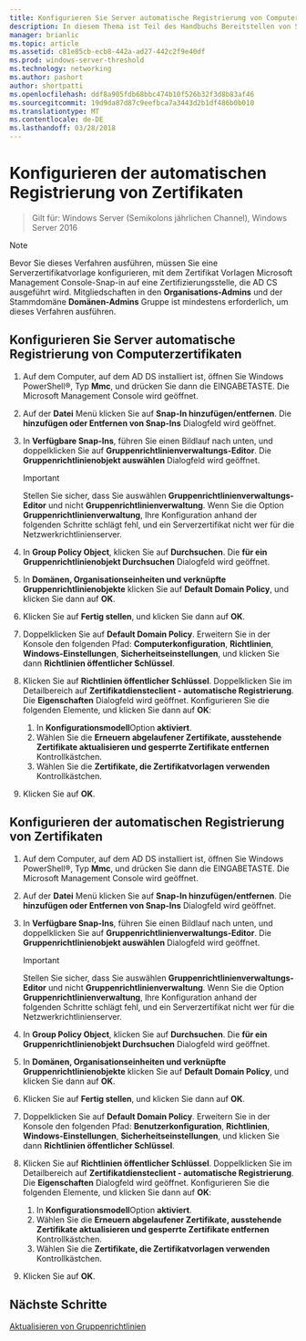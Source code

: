 ```yaml
---
title: Konfigurieren Sie Server automatische Registrierung von Computerzertifikaten
description: In diesem Thema ist Teil des Handbuchs Bereitstellen von Serverzertifikaten für 802.1 X kabelgebundenen und drahtlosen Bereitstellungen
manager: brianlic
ms.topic: article
ms.assetid: c81e85cb-ecb8-442a-ad27-442c2f9e40df
ms.prod: windows-server-threshold
ms.technology: networking
ms.author: pashort
author: shortpatti
ms.openlocfilehash: ddf8a905fdb68bbc474b10f526b32f3d8b83af46
ms.sourcegitcommit: 19d9da87d87c9eefbca7a3443d2b1df486b0b010
ms.translationtype: MT
ms.contentlocale: de-DE
ms.lasthandoff: 03/28/2018
---
```

# <a name="configure-certificate-auto-enrollment"></a>Konfigurieren der automatischen Registrierung von Zertifikaten

>Gilt für: Windows Server (Semikolons jährlichen Channel), Windows Server 2016

> [!NOTE]
> Bevor Sie dieses Verfahren ausführen, müssen Sie eine Serverzertifikatvorlage konfigurieren, mit dem Zertifikat Vorlagen Microsoft Management Console-Snap-in auf eine Zertifizierungsstelle, die AD CS ausgeführt wird.
Mitgliedschaften in den **Organisations-Admins** und der Stammdomäne **Domänen-Admins** Gruppe ist mindestens erforderlich, um dieses Verfahren ausführen.

## <a name="configure-server-certificate-auto-enrollment"></a>Konfigurieren Sie Server automatische Registrierung von Computerzertifikaten

1. Auf dem Computer, auf dem AD DS installiert ist, öffnen Sie Windows PowerShell&reg;, Typ **Mmc**, und drücken Sie dann die EINGABETASTE. Die Microsoft Management Console wird geöffnet.
2. Auf der **Datei** Menü klicken Sie auf **Snap-In hinzufügen/entfernen**. Die **hinzufügen oder Entfernen von Snap-Ins** Dialogfeld wird geöffnet.
3. In **Verfügbare Snap-Ins**, führen Sie einen Bildlauf nach unten, und doppelklicken Sie auf **Gruppenrichtlinienverwaltungs-Editor**. Die **Gruppenrichtlinienobjekt auswählen** Dialogfeld wird geöffnet.

     > [!IMPORTANT]
     > Stellen Sie sicher, dass Sie auswählen **Gruppenrichtlinienverwaltungs-Editor** und nicht **Gruppenrichtlinienverwaltung**. Wenn Sie die Option **Gruppenrichtlinienverwaltung**, Ihre Konfiguration anhand der folgenden Schritte schlägt fehl, und ein Serverzertifikat nicht wer für die Netzwerkrichtlinienserver.

4. In **Group Policy Object**, klicken Sie auf **Durchsuchen**. Die **für ein Gruppenrichtlinienobjekt Durchsuchen** Dialogfeld wird geöffnet.
5. In **Domänen, Organisationseinheiten und verknüpfte Gruppenrichtlinienobjekte** klicken Sie auf **Default Domain Policy**, und klicken Sie dann auf **OK**.
6. Klicken Sie auf **Fertig stellen**, und klicken Sie dann auf **OK**.
7. Doppelklicken Sie auf **Default Domain Policy**. Erweitern Sie in der Konsole den folgenden Pfad: **Computerkonfiguration**, **Richtlinien**, **Windows-Einstellungen**, **Sicherheitseinstellungen**, und klicken Sie dann **Richtlinien öffentlicher Schlüssel**.
8. Klicken Sie auf **Richtlinien öffentlicher Schlüssel**. Doppelklicken Sie im Detailbereich auf **Zertifikatdiensteclient - automatische Registrierung**. Die **Eigenschaften** Dialogfeld wird geöffnet. Konfigurieren Sie die folgenden Elemente, und klicken Sie dann auf **OK**:

     1. In **Konfigurationsmodell**Option **aktiviert**.
     2. Wählen Sie die **Erneuern abgelaufener Zertifikate, ausstehende Zertifikate aktualisieren und gesperrte Zertifikate entfernen** Kontrollkästchen.
     3. Wählen Sie die **Zertifikate, die Zertifikatvorlagen verwenden** Kontrollkästchen.

9. Klicken Sie auf **OK**.

## <a name="configure-user-certificate-auto-enrollment"></a>Konfigurieren der automatischen Registrierung von Zertifikaten

1. Auf dem Computer, auf dem AD DS installiert ist, öffnen Sie Windows PowerShell&reg;, Typ **Mmc**, und drücken Sie dann die EINGABETASTE. Die Microsoft Management Console wird geöffnet.
2. Auf der **Datei** Menü klicken Sie auf **Snap-In hinzufügen/entfernen**. Die **hinzufügen oder Entfernen von Snap-Ins** Dialogfeld wird geöffnet.
3. In **Verfügbare Snap-Ins**, führen Sie einen Bildlauf nach unten, und doppelklicken Sie auf **Gruppenrichtlinienverwaltungs-Editor**. Die **Gruppenrichtlinienobjekt auswählen** Dialogfeld wird geöffnet.

     > [!IMPORTANT]
     > Stellen Sie sicher, dass Sie auswählen **Gruppenrichtlinienverwaltungs-Editor** und nicht **Gruppenrichtlinienverwaltung**. Wenn Sie die Option **Gruppenrichtlinienverwaltung**, Ihre Konfiguration anhand der folgenden Schritte schlägt fehl, und ein Serverzertifikat nicht wer für die Netzwerkrichtlinienserver.

4. In **Group Policy Object**, klicken Sie auf **Durchsuchen**. Die **für ein Gruppenrichtlinienobjekt Durchsuchen** Dialogfeld wird geöffnet.
5. In **Domänen, Organisationseinheiten und verknüpfte Gruppenrichtlinienobjekte** klicken Sie auf **Default Domain Policy**, und klicken Sie dann auf **OK**.
6. Klicken Sie auf **Fertig stellen**, und klicken Sie dann auf **OK**.
7. Doppelklicken Sie auf **Default Domain Policy**. Erweitern Sie in der Konsole den folgenden Pfad: **Benutzerkonfiguration**, **Richtlinien**, **Windows-Einstellungen**, **Sicherheitseinstellungen**, und klicken Sie dann **Richtlinien öffentlicher Schlüssel**.
8. Klicken Sie auf **Richtlinien öffentlicher Schlüssel**. Doppelklicken Sie im Detailbereich auf **Zertifikatdiensteclient - automatische Registrierung**. Die **Eigenschaften** Dialogfeld wird geöffnet. Konfigurieren Sie die folgenden Elemente, und klicken Sie dann auf **OK**:

     1. In **Konfigurationsmodell**Option **aktiviert**.
     2. Wählen Sie die **Erneuern abgelaufener Zertifikate, ausstehende Zertifikate aktualisieren und gesperrte Zertifikate entfernen** Kontrollkästchen.
     3. Wählen Sie die **Zertifikate, die Zertifikatvorlagen verwenden** Kontrollkästchen.

9. Klicken Sie auf **OK**.

## <a name="next-steps"></a>Nächste Schritte

[Aktualisieren von Gruppenrichtlinien](refresh-group-policy.md)